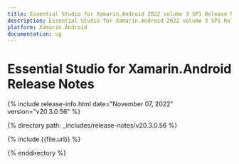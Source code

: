 ```yaml
---
title: Essential Studio for Xamarin.Android 2022 volume 3 SP1 Release Notes  
description: Essential Studio for Xamarin.Android 2022 volume 3 SP1 Release Notes  
platform: Xamarin.Android
documentation: ug
---
```


# Essential Studio for Xamarin.Android  Release Notes  

{% include release-info.html date="November 07, 2022"  version="v20.3.0.56" %} 

{% directory path: _includes/release-notes/v20.3.0.56 %}

{% include {{file.url}} %}

{% enddirectory %}